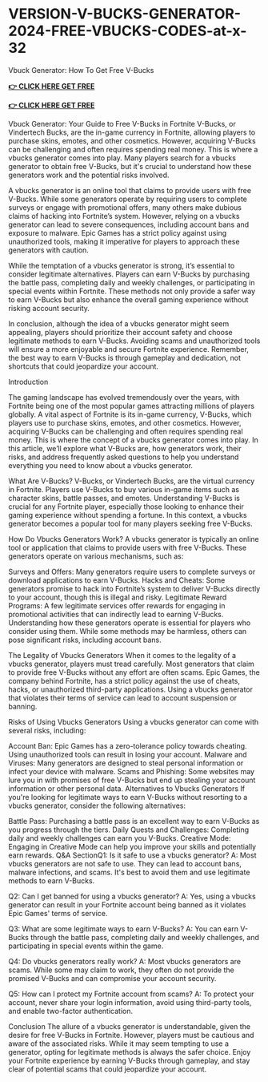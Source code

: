 # VERSION-V-BUCKS-GENERATOR-2024-FREE-VBUCKS-CODES-at-x-32

Vbuck Generator: How To Get Free V-Bucks

**[👉 CLICK HERE GET FREE](https://tinyurl.com/5933vpuw)**

**[👉 CLICK HERE GET FREE](https://tinyurl.com/5933vpuw)**


Vbuck Generator: Your Guide to Free V-Bucks in Fortnite
V-Bucks, or Vindertech Bucks, are the in-game currency in Fortnite, allowing players to purchase skins, emotes, and other cosmetics. However, acquiring V-Bucks can be challenging and often requires spending real money. This is where a vbucks generator comes into play. Many players search for a vbucks generator to obtain free V-Bucks, but it's crucial to understand how these generators work and the potential risks involved.

A vbucks generator is an online tool that claims to provide users with free V-Bucks. While some generators operate by requiring users to complete surveys or engage with promotional offers, many others make dubious claims of hacking into Fortnite’s system. However, relying on a vbucks generator can lead to severe consequences, including account bans and exposure to malware. Epic Games has a strict policy against using unauthorized tools, making it imperative for players to approach these generators with caution.

While the temptation of a vbucks generator is strong, it’s essential to consider legitimate alternatives. Players can earn V-Bucks by purchasing the battle pass, completing daily and weekly challenges, or participating in special events within Fortnite. These methods not only provide a safer way to earn V-Bucks but also enhance the overall gaming experience without risking account security.

In conclusion, although the idea of a vbucks generator might seem appealing, players should prioritize their account safety and choose legitimate methods to earn V-Bucks. Avoiding scams and unauthorized tools will ensure a more enjoyable and secure Fortnite experience. Remember, the best way to earn V-Bucks is through gameplay and dedication, not shortcuts that could jeopardize your account.

Introduction

The gaming landscape has evolved tremendously over the years, with Fortnite being one of the most popular games attracting millions of players globally. A vital aspect of Fortnite is its in-game currency, V-Bucks, which players use to purchase skins, emotes, and other cosmetics. However, acquiring V-Bucks can be challenging and often requires spending real money. This is where the concept of a vbucks generator comes into play. In this article, we’ll explore what V-Bucks are, how generators work, their risks, and address frequently asked questions to help you understand everything you need to know about a vbucks generator.

What Are V-Bucks?
V-Bucks, or Vindertech Bucks, are the virtual currency in Fortnite. Players use V-Bucks to buy various in-game items such as character skins, battle passes, and emotes. Understanding V-Bucks is crucial for any Fortnite player, especially those looking to enhance their gaming experience without spending a fortune. In this context, a vbucks generator becomes a popular tool for many players seeking free V-Bucks.

How Do Vbucks Generators Work?
A vbucks generator is typically an online tool or application that claims to provide users with free V-Bucks. These generators operate on various mechanisms, such as:

Surveys and Offers: Many generators require users to complete surveys or download applications to earn V-Bucks.
Hacks and Cheats: Some generators promise to hack into Fortnite’s system to deliver V-Bucks directly to your account, though this is illegal and risky.
Legitimate Reward Programs: A few legitimate services offer rewards for engaging in promotional activities that can indirectly lead to earning V-Bucks.
Understanding how these generators operate is essential for players who consider using them. While some methods may be harmless, others can pose significant risks, including account bans.

The Legality of Vbucks Generators
When it comes to the legality of a vbucks generator, players must tread carefully. Most generators that claim to provide free V-Bucks without any effort are often scams. Epic Games, the company behind Fortnite, has a strict policy against the use of cheats, hacks, or unauthorized third-party applications. Using a vbucks generator that violates their terms of service can lead to account suspension or banning.

Risks of Using Vbucks Generators
Using a vbucks generator can come with several risks, including:

Account Ban: Epic Games has a zero-tolerance policy towards cheating. Using unauthorized tools can result in losing your account.
Malware and Viruses: Many generators are designed to steal personal information or infect your device with malware.
Scams and Phishing: Some websites may lure you in with promises of free V-Bucks but end up stealing your account information or other personal data.
Alternatives to Vbucks Generators
If you're looking for legitimate ways to earn V-Bucks without resorting to a vbucks generator, consider the following alternatives:

Battle Pass: Purchasing a battle pass is an excellent way to earn V-Bucks as you progress through the tiers.
Daily Quests and Challenges: Completing daily and weekly challenges can earn you V-Bucks.
Creative Mode: Engaging in Creative Mode can help you improve your skills and potentially earn rewards.
Q&A SectionQ1: Is it safe to use a vbucks generator?
A: Most vbucks generators are not safe to use. They can lead to account bans, malware infections, and scams. It's best to avoid them and use legitimate methods to earn V-Bucks.

Q2: Can I get banned for using a vbucks generator?
A: Yes, using a vbucks generator can result in your Fortnite account being banned as it violates Epic Games' terms of service.

Q3: What are some legitimate ways to earn V-Bucks?
A: You can earn V-Bucks through the battle pass, completing daily and weekly challenges, and participating in special events within the game.

Q4: Do vbucks generators really work?
A: Most vbucks generators are scams. While some may claim to work, they often do not provide the promised V-Bucks and can compromise your account security.

Q5: How can I protect my Fortnite account from scams?
A: To protect your account, never share your login information, avoid using third-party tools, and enable two-factor authentication.

Conclusion
The allure of a vbucks generator is understandable, given the desire for free V-Bucks in Fortnite. However, players must be cautious and aware of the associated risks. While it may seem tempting to use a generator, opting for legitimate methods is always the safer choice. Enjoy your Fortnite experience by earning V-Bucks through gameplay, and stay clear of potential scams that could jeopardize your account.
